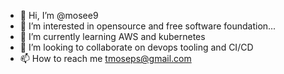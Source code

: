 - 👋 Hi, I’m @mosee9
- 👀 I’m interested in opensource and free software foundation...
- 🌱 I’m currently learning AWS and kubernetes
- 💞️ I’m looking to collaborate on devops tooling and CI/CD
- 📫 How to reach me tmoseps@gmail.com

<!---
mosee9/mosee9 is a ✨ special ✨ repository because its `README.md` (this file) appears on your GitHub profile.
You can click the Preview link to take a look at your changes.
--->
